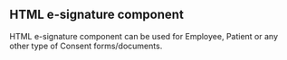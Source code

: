 ## HTML e-signature component
HTML e-signature component can be used for Employee, Patient or any other type of Consent forms/documents.

